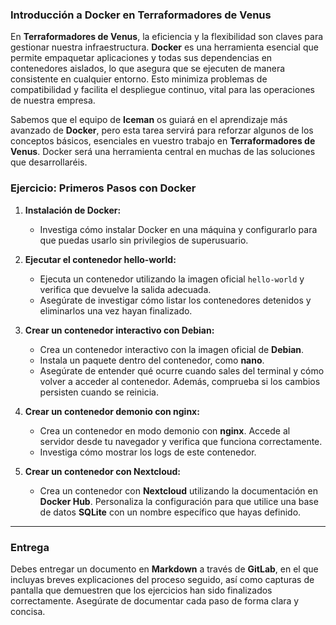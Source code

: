 ### Introducción a Docker en Terraformadores de Venus

En **Terraformadores de Venus**, la eficiencia y la flexibilidad son claves para gestionar nuestra infraestructura. **Docker** es una herramienta esencial que permite empaquetar aplicaciones y todas sus dependencias en contenedores aislados, lo que asegura que se ejecuten de manera consistente en cualquier entorno. Esto minimiza problemas de compatibilidad y facilita el despliegue continuo, vital para las operaciones de nuestra empresa.

Sabemos que el equipo de **Iceman** os guiará en el aprendizaje más avanzado de **Docker**, pero esta tarea servirá para reforzar algunos de los conceptos básicos, esenciales en vuestro trabajo en **Terraformadores de Venus**. Docker será una herramienta central en muchas de las soluciones que desarrollaréis.

### Ejercicio: Primeros Pasos con Docker

1. **Instalación de Docker:**
   - Investiga cómo instalar Docker en una máquina y configurarlo para que puedas usarlo sin privilegios de superusuario.

2. **Ejecutar el contenedor hello-world:**
   - Ejecuta un contenedor utilizando la imagen oficial `hello-world` y verifica que devuelve la salida adecuada. 
   - Asegúrate de investigar cómo listar los contenedores detenidos y eliminarlos una vez hayan finalizado.

3. **Crear un contenedor interactivo con Debian:**
   - Crea un contenedor interactivo con la imagen oficial de **Debian**. 
   - Instala un paquete dentro del contenedor, como **nano**.
   - Asegúrate de entender qué ocurre cuando sales del terminal y cómo volver a acceder al contenedor. Además, comprueba si los cambios persisten cuando se reinicia.

4. **Crear un contenedor demonio con nginx:**
   - Crea un contenedor en modo demonio con **nginx**. Accede al servidor desde tu navegador y verifica que funciona correctamente.
   - Investiga cómo mostrar los logs de este contenedor.

5. **Crear un contenedor con Nextcloud:**
   - Crea un contenedor con **Nextcloud** utilizando la documentación en **Docker Hub**. Personaliza la configuración para que utilice una base de datos **SQLite** con un nombre específico que hayas definido.

---

### Entrega

Debes entregar un documento en **Markdown** a través de **GitLab**, en el que incluyas breves explicaciones del proceso seguido, así como capturas de pantalla que demuestren que los ejercicios han sido finalizados correctamente. Asegúrate de documentar cada paso de forma clara y concisa.